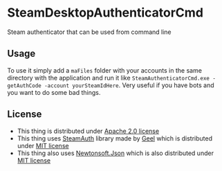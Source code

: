 # SteamDesktopAuthenticatorCmd
Steam authenticator that can be used from command line

## Usage
To use it simply add a `maFiles` folder with your accounts in the same directory with the application and run it like `SteamAuthenticatorCmd.exe -getAuthCode -account yourSteamIdHere`. Very useful if you have bots and you want to do some bad things.

## License
* This thing is distributed under [Apache 2.0 license](https://github.com/Vasile2k/SteamAuthenticatorCmd/blob/master/LICENSE)
* This thing uses [SteamAuth](https://github.com/geel9/SteamAuth) library made by [Geel](https://github.com/geel9) which is distributed under [MIT license](https://github.com/geel9/SteamAuth/blob/master/LICENSE)
* This thing also uses [Newtonsoft.Json](http://www.newtonsoft.com/json) which is also distributed under [MIT license](https://github.com/JamesNK/Newtonsoft.Json/blob/master/LICENSE.md)